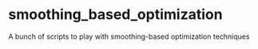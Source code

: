 # smoothing_based_optimization
A bunch of scripts to play with smoothing-based optimization techniques
